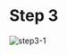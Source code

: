 # Step 3

![step3-1](https://github.com/chennakeshavadasa/2.4-GHz-LNA-using-Keysight-ADS/assets/123294639/6e74bca0-fb75-4f1f-ae6e-2f85d33e9383)

